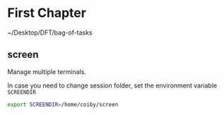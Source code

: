 # First Chapter
 
 ~/Desktop/DFT/bag-of-tasks
 
## screen

Manage multiple terminals.

In case you need to change session folder, set the environment variable `SCREENDIR`
```bash
export SCREENDIR=/home/coiby/screen
```
